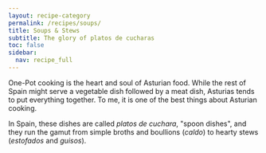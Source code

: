 ```yaml
---
layout: recipe-category
permalink: /recipes/soups/
title: Soups & Stews
subtitle: The glory of platos de cucharas
toc: false
sidebar:
  nav: recipe_full
---
```

One-Pot cooking is the heart and soul of Asturian food. While the rest of Spain might serve a vegetable dish followed by a meat dish, Asturias tends to put everything together. To me, it is one of the best things about Asturian cooking.

In Spain, these dishes are called *platos de cuchara*, "spoon dishes", and they run the gamut from simple broths and boullions (*caldo*) to hearty stews (*estofados* and *guisos*).